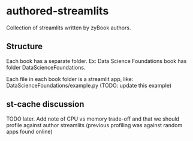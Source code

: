 # authored-streamlits

Collection of streamlits written by zyBook authors.


## Structure

Each book has a separate folder. Ex: Data Science Foundations book has folder DataScienceFoundations.

Each file in each book folder is a streamlit app, like: DataScienceFoundations/example.py (TODO: update this example)

## st-cache discussion

TODO later. Add note of CPU vs memory trade-off and that we should profile against author streamlits (previous profiling was against random apps found online)